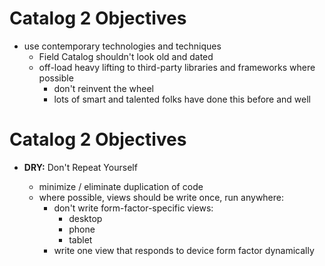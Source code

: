 <!SLIDE bullets incremental>
# Catalog 2 Objectives

- use contemporary technologies and techniques
    - Field Catalog shouldn't look old and dated
    - off-load heavy lifting to third-party libraries and frameworks where possible
        - don't reinvent the wheel
        - lots of smart and talented folks have done this before and well

<!SLIDE bullets incremental>
# Catalog 2 Objectives

- **DRY:** Don't Repeat Yourself

    - minimize / eliminate duplication of code
    - where possible, views should be write once, run anywhere:
        - don't write form-factor-specific views:
            - desktop
            - phone
            - tablet
        - write one view that responds to device form factor dynamically

